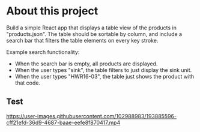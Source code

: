 # About this project
Build a simple React app that displays a table view of the products in "products.json". 
The table should be sortable by column, and include a search bar that filters the table elements on every key stroke.

Example search functionality:

- When the search bar is empty, all products are displayed.
- When the user types "sink", the table filters to just display the sink unit.
- When the user types "HWR16-03", the table just shows the product with that code.

## Test

https://user-images.githubusercontent.com/102988983/193885596-cff21efd-36d9-4687-baae-eefe8f870417.mp4

